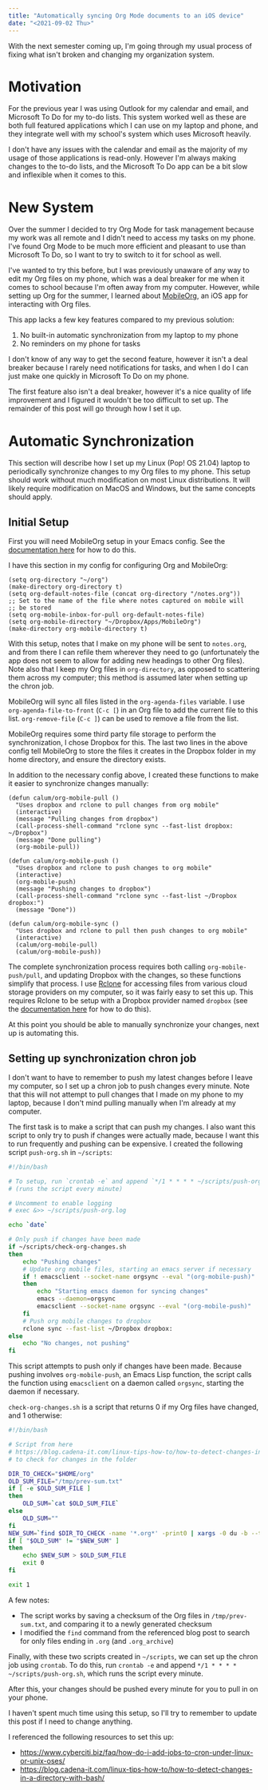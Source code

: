 ```yaml
---
title: "Automatically syncing Org Mode documents to an iOS device"
date: "<2021-09-02 Thu>"
---
```


With the next semester coming up, I'm going through my usual process of fixing what isn't broken and changing my organization system.


# Motivation

For the previous year I was using Outlook for my calendar and email, and Microsoft To Do for my to-do lists. This system worked well as these are both full featured applications which I can use on my laptop and phone, and they integrate well with my school's system which uses Microsoft heavily.

I don't have any issues with the calendar and email as the majority of my usage of those applications is read-only. However I'm always making changes to the to-do lists, and the Microsoft To Do app can be a bit slow and inflexible when it comes to this.


# New System

Over the summer I decided to try Org Mode for task management because my work was all remote and I didn't need to access my tasks on my phone. I've found Org Mode to be much more efficient and pleasant to use than Microsoft To Do, so I want to try to switch to it for school as well.

I've wanted to try this before, but I was previously unaware of any way to edit my Org files on my phone, which was a deal breaker for me when it comes to school because I'm often away from my computer. However, while setting up Org for the summer, I learned about [MobileOrg](https://mobileorg.github.io/), an iOS app for interacting with Org files.

This app lacks a few key features compared to my previous solution:

1.  No built-in automatic synchronization from my laptop to my phone
2.  No reminders on my phone for tasks

I don't know of any way to get the second feature, however it isn't a deal breaker because I rarely need notifications for tasks, and when I do I can just make one quickly in Microsoft To Do on my phone.

The first feature also isn't a deal breaker, however it's a nice quality of life improvement and I figured it wouldn't be too difficult to set up. The remainder of this post will go through how I set it up.


# Automatic Synchronization

This section will describe how I set up my Linux (Pop! OS 21.04) laptop to periodically synchronize changes to my Org files to my phone. This setup should work without much modification on most Linux distributions. It will likely require modification on MacOS and Windows, but the same concepts should apply.


## Initial Setup

First you will need MobileOrg setup in your Emacs config. See the [documentation here](https://mobileorg.github.io/documentation/) for how to do this.

I have this section in my config for configuring Org and MobileOrg:

```emacs-lisp
(setq org-directory "~/org")
(make-directory org-directory t)
(setq org-default-notes-file (concat org-directory "/notes.org"))
;; Set to the name of the file where notes captured on mobile will
;; be stored
(setq org-mobile-inbox-for-pull org-default-notes-file)
(setq org-mobile-directory "~/Dropbox/Apps/MobileOrg")
(make-directory org-mobile-directory t)
```

With this setup, notes that I make on my phone will be sent to `notes.org`, and from there I can refile them wherever they need to go (unfortunately the app does not seem to allow for adding new headings to other Org files). Note also that I keep my Org files in `org-directory`, as opposed to scattering them across my computer; this method is assumed later when setting up the chron job.

MobileOrg will sync all files listed in the `org-agenda-files` variable. I use `org-agenda-file-to-front` (`C-c [`) in an Org file to add the current file to this list. `org-remove-file` (`C-c ]`) can be used to remove a file from the list.

MobileOrg requires some third party file storage to perform the synchronization, I chose Dropbox for this. The last two lines in the above config tell MobileOrg to store the files it creates in the Dropbox folder in my home directory, and ensure the directory exists.

In addition to the necessary config above, I created these functions to make it easier to synchronize changes manually:

```emacs-lisp
(defun calum/org-mobile-pull ()
  "Uses dropbox and rclone to pull changes from org mobile"
  (interactive)
  (message "Pulling changes from dropbox")
  (call-process-shell-command "rclone sync --fast-list dropbox: ~/Dropbox")
  (message "Done pulling")
  (org-mobile-pull))

(defun calum/org-mobile-push ()
  "Uses dropbox and rclone to push changes to org mobile"
  (interactive)
  (org-mobile-push)
  (message "Pushing changes to dropbox")
  (call-process-shell-command "rclone sync --fast-list ~/Dropbox dropbox:")
  (message "Done"))

(defun calum/org-mobile-sync ()
  "Uses dropbox and rclone to pull then push changes to org mobile"
  (interactive)
  (calum/org-mobile-pull)
  (calum/org-mobile-push))
```

The complete synchronization process requires both calling `org-mobile-push/pull`, and updating Dropbox with the changes, so these functions simplify that process. I use [Rclone](https://rclone.org/) for accessing files from various cloud storage providers on my computer, so it was fairly easy to set this up. This requires Rclone to be setup with a Dropbox provider named `dropbox` (see the [documentation here](https://rclone.org/dropbox/) for how to do this).

At this point you should be able to manually synchronize your changes, next up is automating this.


## Setting up synchronization chron job

I don't want to have to remember to push my latest changes before I leave my computer, so I set up a chron job to push changes every minute. Note that this will not attempt to pull changes that I made on my phone to my laptop, because I don't mind pulling manually when I'm already at my computer.

The first task is to make a script that can push my changes. I also want this script to only try to push if changes were actually made, because I want this to run frequently and pushing can be expensive. I created the following script `push-org.sh` in `~/scripts`:

```bash
#!/bin/bash

# To setup, run `crontab -e` and append `*/1 * * * * ~/scripts/push-org.sh`
# (runs the script every minute)

# Uncomment to enable logging
# exec &>> ~/scripts/push-org.log

echo `date`

# Only push if changes have been made
if ~/scripts/check-org-changes.sh
then
    echo "Pushing changes"
    # Update org mobile files, starting an emacs server if necessary
    if ! emacsclient --socket-name orgsync --eval "(org-mobile-push)"
    then
        echo "Starting emacs daemon for syncing changes"
        emacs --daemon=orgsync
        emacsclient --socket-name orgsync --eval "(org-mobile-push)"
    fi
    # Push org mobile changes to dropbox
    rclone sync --fast-list ~/Dropbox dropbox:
else
    echo "No changes, not pushing"
fi
```

This script attempts to push only if changes have been made. Because pushing involves `org-mobile-push`, an Emacs Lisp function, the script calls the function using `emacsclient` on a daemon called `orgsync`, starting the daemon if necessary.

`check-org-changes.sh` is a script that returns 0 if my Org files have changed, and 1 otherwise:

```bash
#!/bin/bash

# Script from here
# https://blog.cadena-it.com/linux-tips-how-to/how-to-detect-changes-in-a-directory-with-bash/
# to check for changes in the folder

DIR_TO_CHECK="$HOME/org"
OLD_SUM_FILE="/tmp/prev-sum.txt"
if [ -e $OLD_SUM_FILE ]
then
    OLD_SUM=`cat $OLD_SUM_FILE`
else
    OLD_SUM=""
fi
NEW_SUM=`find $DIR_TO_CHECK -name '*.org*' -print0 | xargs -0 du -b --time | sort -k4,4 | sha1sum | awk '{print $1}'`
if [ "$OLD_SUM" != "$NEW_SUM" ]
then
    echo $NEW_SUM > $OLD_SUM_FILE
    exit 0
fi

exit 1
```

A few notes:

-   The script works by saving a checksum of the Org files in `/tmp/prev-sum.txt`, and comparing it to a newly generated checksum
-   I modified the `find` command from the referenced blog post to search for only files ending in `.org` (and `.org_archive`)

Finally, with these two scripts created in `~/scripts`, we can set up the chron job using `crontab`. To do this, run `crontab -e` and append `*/1 * * * * ~/scripts/push-org.sh`, which runs the script every minute.

After this, your changes should be pushed every minute for you to pull in on your phone.

I haven't spent much time using this setup, so I'll try to remember to update this post if I need to change anything.

I referenced the following resources to set this up:

-   <https://www.cyberciti.biz/faq/how-do-i-add-jobs-to-cron-under-linux-or-unix-oses/>
-   <https://blog.cadena-it.com/linux-tips-how-to/how-to-detect-changes-in-a-directory-with-bash/>

